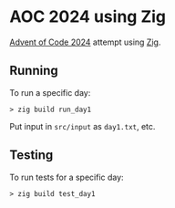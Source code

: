 # AOC 2024 using Zig

[Advent of Code 2024](https://adventofcode.com) attempt using [Zig](https://ziglang.org).

## Running

To run a specific day:
```
> zig build run_day1
```

Put input in `src/input` as `day1.txt`, etc.

## Testing

To run tests for a specific day:
```
> zig build test_day1
```


